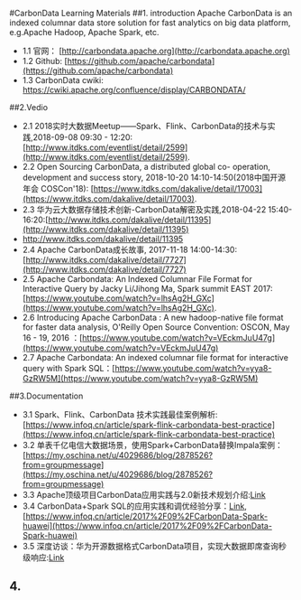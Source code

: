 #CarbonData Learning Materials
##1. introduction
Apache CarbonData is an indexed columnar data store solution for fast analytics on big data platform, e.g.Apache Hadoop, Apache Spark, etc.  
 - 1.1 官网： [http://carbondata.apache.org](http://carbondata.apache.org)  
 - 1.2 Github: [https://github.com/apache/carbondata](https://github.com/apache/carbondata)
 - 1.3 CarbonData cwiki: https://cwiki.apache.org/confluence/display/CARBONDATA/

##2.Vedio
 - 2.1 2018实时大数据Meetup——Spark、Flink、CarbonData的技术与实践,2018-09-08 09:30 - 12:20: [http://www.itdks.com/eventlist/detail/2599](http://www.itdks.com/eventlist/detail/2599).  
 - 2.2 Open Sourcing CarbonData, a distributed global co- operation, development and success story, 2018-10-20 14:10-14:50(2018中国开源年会 COSCon'18): [https://www.itdks.com/dakalive/detail/17003](https://www.itdks.com/dakalive/detail/17003).  
 - 2.3 华为云大数据存储技术创新-CarbonData解密及实践,2018-04-22 15:40-16:20:[http://www.itdks.com/dakalive/detail/11395](http://www.itdks.com/dakalive/detail/11395)
 - http://www.itdks.com/dakalive/detail/11395
 - 2.4 Apache CarbonData成长故事, 2017-11-18 14:00-14:30: [http://www.itdks.com/dakalive/detail/7727](http://www.itdks.com/dakalive/detail/7727)
 - 2.5 Apache Carbondata: An Indexed Columnar File Format for Interactive Query by Jacky Li/Jihong Ma, Spark summit EAST 2017: [https://www.youtube.com/watch?v=lhsAg2H_GXc](https://www.youtube.com/watch?v=lhsAg2H_GXc).  
 - 2.6 Introducing Apache CarbonData : A new hadoop-native file format for faster data analysis, O'Reilly Open Source Convention: OSCON, May 16 - 19, 2016 ：[https://www.youtube.com/watch?v=VEckmJuU47g](https://www.youtube.com/watch?v=VEckmJuU47g)
 - 2.7 Apache Carbondata: An indexed columnar file format for interactive query with Spark SQL：[https://www.youtube.com/watch?v=yya8-GzRW5M](https://www.youtube.com/watch?v=yya8-GzRW5M)
 
##3.Documentation
 - 3.1 Spark、Flink、CarbonData 技术实践最佳案例解析: [https://www.infoq.cn/article/spark-flink-carbondata-best-practice](https://www.infoq.cn/article/spark-flink-carbondata-best-practice)
 - 3.2 单表千亿电信大数据场景，使用Spark+CarbonData替换Impala案例：[https://my.oschina.net/u/4029686/blog/2878526?from=groupmessage](https://my.oschina.net/u/4029686/blog/2878526?from=groupmessage) 
 - 3.3 Apache顶级项目CarbonData应用实践与2.0新技术规划介绍:[Link](https://mp.weixin.qq.com/s?__biz=MzU1NDA4NjU2MA==&mid=2247486125&idx=1&sn=3fc9892ba596b5435c36c9ee536b6543&chksm=fbe9b362cc9e3a743cb890ac708060613e86d95aee098a62d24e9770c5695fc685e1b4ec3db2&scene=27#wechat_redirect)
 - 3.4 CarbonData+Spark SQL的应用实践和调优经验分享：[Link](https://mp.weixin.qq.com/s?__biz=MzU1NDA4NjU2MA==&mid=2247486139&idx=2&sn=4d32ab981e66d614d048ef9361811124&chksm=fbe9b374cc9e3a62cd135100900d3136a3b59c84df9793eff89172ed27e9e6ec23050de5f55a&scene=27#wechat_redirect), [https://www.infoq.cn/article/2017%2F09%2FCarbonData-Spark-huawei](https://www.infoq.cn/article/2017%2F09%2FCarbonData-Spark-huawei)
 - 3.5 深度访谈：华为开源数据格式CarbonData项目，实现大数据即席查询秒级响应:[Link](https://mp.weixin.qq.com/s?__biz=MzU1NDA4NjU2MA==&mid=2247486473&idx=1&sn=e82339bfa2812fefa387eef0c931c19f&chksm=fbe9b5c6cc9e3cd05b9efa3eccb883f3956335bc3a16181b70a2f7bd53dcaefcfe70b00acd1e&scene=27#wechat_redirect)

## 4.